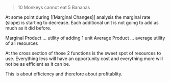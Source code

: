 > 10 Monkeys cannot eat 5 Bananas

At some point during [[Marginal Changes]] analysis the marginal rate (slope) is starting to decrease. Each additional unit is not going to add as much as it did before. 

Marginal Product ... utility of adding 1 unit
Average Product ... average utility of all resources

At the cross section of those 2 functions is the sweet spot of resources to use. Everything less will have an opportunity cost and everything more will not be as efficient as it can be.

This is about efficiency and therefore about profitablity.